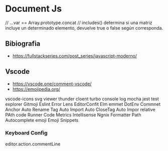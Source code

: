 # Document Js

// ...var ==  Array.prototype.concat
// includes() determina si una matriz incluye un determinado elemento, devuelve true o false según corresponda.

## Bibiografia

- <https://fullstackseries.com/post_series/javascript-moderno/>

## Vscode

- <https://vscode.one/comment-vscode/>
- <https://emojipedia.org/>

vscode-icons
svg viewer
thunder cloent
turbo console log
mocha
jest test explorer
Gitmoji
Eslint
Error Lens
EditorConfit
Elm emmet
DotEnv
Commnet Anchor
Auto Rename Tag
Auto Import
Auto CloseTag
Auto Impor relative PAth
code Runner
Code Metrics
Intellisense
Ngnix Formatter
Path Autocomplete
emoji
Emoji Snippets

### Keyboard Config

editor.action.commentLine
